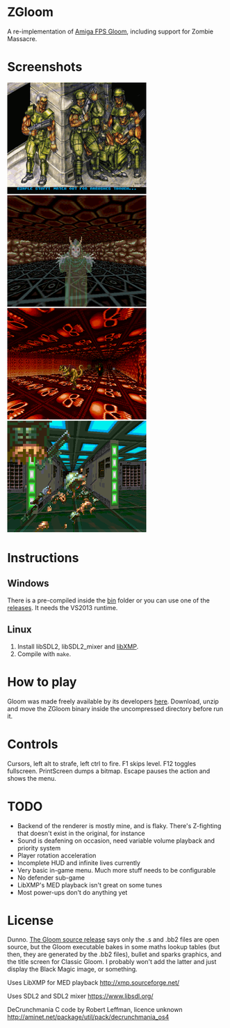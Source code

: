 # ZGloom

A re-implementation of [Amiga FPS Gloom](https://en.wikipedia.org/wiki/Gloom_(video_game)), including support for Zombie Massacre.

# Screenshots

![font.png](screenshots/font.png)
![deluxe2.png](screenshots/deluxe2.png)
![deluxe3.png](screenshots/deluxe3.png)
![organs.png](screenshots/organs.png)

# Instructions

## Windows

There is a pre-compiled inside the [bin](bin) folder or you can use one of the [releases](https://github.com/Swizpig/ZGloom/releases). It needs the VS2013 runtime.

## Linux

1. Install libSDL2, libSDL2_mixer and [libXMP](https://github.com/cmatsuoka/libxmp).
2. Compile with `make`.

# How to play

Gloom was made freely available by its developers [here](https://github.com/earok/GloomAmiga/archive/master.zip). Download, unzip and move the ZGloom binary inside the uncompressed directory before run it. 

# Controls

Cursors, left alt to strafe, left ctrl to fire. F1 skips level. F12 toggles fullscreen. PrintScreen dumps a bitmap. Escape pauses the action and shows the menu.

# TODO

* Backend of the renderer is mostly mine, and is flaky. There's Z-fighting that doesn't exist in the original, for instance
* Sound is deafening on occasion, need variable volume playback and priority system
* Player rotation acceleration
* Incomplete HUD and infinite lives currently
* Very basic in-game menu. Much more stuff needs to be configurable
* No defender sub-game
* LibXMP's MED playback isn't great on some tunes
* Most power-ups don't do anything yet

# License

Dunno. [The Gloom source release](https://github.com/earok/GloomAmiga) says only the .s and .bb2 files are open source, but the Gloom executable bakes in some maths lookup tables (but then, they are generated by the .bb2 files), bullet and sparks graphics, and 
the title screen for Classic Gloom. I probably won't add the latter and just display the Black Magic image, or something.

Uses LibXMP for MED playback
http://xmp.sourceforge.net/

Uses SDL2 and SDL2 mixer
https://www.libsdl.org/

DeCrunchmania C code by Robert Leffman, licence unknown
http://aminet.net/package/util/pack/decrunchmania_os4
